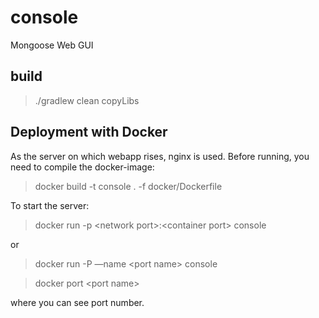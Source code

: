 # console
Mongoose Web GUI

## build
>./gradlew clean copyLibs

## Deployment with Docker
As the server on which webapp rises, nginx is used.
Before running, you need to compile the docker-image:
>docker build -t console . -f docker/Dockerfile 

To start the server:
>docker run -p \<network port\>:\<container port\> console

or 
>docker run -P —name \<port name\> console

>docker port \<port name\>

where you can see port number.
